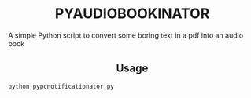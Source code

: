 <h1 align = "center">PYAUDIOBOOKINATOR</h1>
A simple Python script to convert some boring text in a pdf into an audio book

<h2 align = "center">Usage</h1>

```python pypcnotificationator.py```